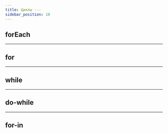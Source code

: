 ```yaml
---
title: Циклы ---
sidebar_position: 10
---
```


## forEach

---

## for

---

## while

---

## do-while


---

## for-in
